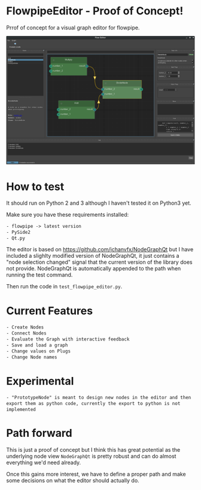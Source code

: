 # FlowpipeEditor - Proof of Concept!

Prrof of concept for a visual graph editor for flowpipe.

![Screenshot](screenshot.png)

# How to test

It should run on Python 2 and 3 although I haven't tested it on Python3 yet.

Make sure you have these requirements installed:

    - flowpipe -> latest version
    - PySide2
    - Qt.py

The editor is based on https://github.com/jchanvfx/NodeGraphQt but I have included a slighlty modified version of NodeGraphQt, it just contains a "node selection changed" signal that the current version of the library does not provide. NodeGraphQt is automatically appended to the path when running the test command.

Then run the code in `test_flowpipe_editor.py`.

# Current Features

    - Create Nodes
    - Connect Nodes
    - Evaluate the Graph with interactive feedback
    - Save and load a graph
    - Change values on Plugs
    - Change Node names

# Experimental

    - "PrototypeNode" is meant to design new nodes in the editor and then export them as python code, currently the export to python is not implemented

# Path forward

This is just a proof of concept but I think this has great potential as the underlying node view `NodeGraphQt` is pretty robust and can do almost everything we'd need already.

Once this gains more interest, we have to define a proper path and make some decisions on what the editor should actually do.
